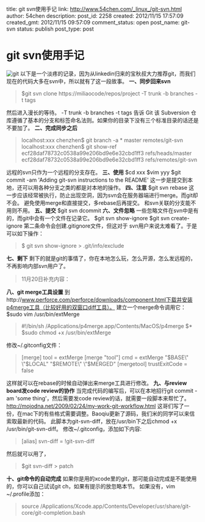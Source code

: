 title: git svn使用手记
link: http://www.54chen.com/_linux_/git-svn.html
author: 54chen
description: 
post_id: 2258
created: 2012/11/15 17:57:09
created_gmt: 2012/11/15 09:57:09
comment_status: open
post_name: git-svn
status: publish
post_type: post

# git svn使用手记

![git](http://img04.taobaocdn.com/bao/uploaded/i4/T1L56.XfNeXXasdY75_054835.jpg) 以下是一个淡疼的记录，因为从linkedin归来的宝秋叔大力推荐git，而我们现在的代码大多在svn中，所以就有了这一段故事。 **一、同步回来svn**

> $git svn clone https://miliaocode/repos/project -T trunk -b branches -t tags

然后进入漫长的等待。 -T trunk -b branches -t tags 告诉 Git 该 Subversion 仓库遵循了基本的分支和标签命名法则。如果你的目录下没有三个标准目录的话还是不要加了。 **二、完成同步之后**

> localhost:xxx chenzhen$ git branch -a * master remotes/git-svn localhost:xxx chenzhen$ git show-ref ecf28daf78732c0538a99e206bd9e6e32cbd1ff3 refs/heads/master ecf28daf78732c0538a99e206bd9e6e32cbd1ff3 refs/remotes/git-svn

远程的svn只作为一个远程的分支存在。 **三、使用** $cd xxx $vim yyy $git commit -am 'Adding git-svn instructions to the README' 这一步是提交到本地，还可以用各种分支之类的都是对本地的操作。 **四、注意** $git svn rebase 这一步应该经常被执行，防止出现空洞，因为svn会在服务器端进行merge。而git却不会。 避免使用merge和直接提交，多rebase后再提交。 和svn关联的分支能不用则不用。 **五、提交** $git svn dcommit **六、文件忽略** 一些忽略文件在svn中是有的，而git中会有一个文件在记录它。 $git svn show-ignore $git svn create-ignore 第二条命令会创建.gitignore文件，但这对于 svn用户来说太难看了。于是可以如下操作： 

> $ git svn show-ignore > .git/info/exclude

**七、剩下** 剩下的就是git的事情了，你在本地怎么玩，怎么开源，怎么发远程的，不再影响内部svn用户了。 

> 11月20日补充内容：

**八、git merge工具设置** 到http://www.perforce.com/perforce/downloads/component.html下载并安装p4merge工具（比较好用的双窗口diff工具）。 建立一个merge命令调用它： $sudo vim /usr/bin/extMerge 

> #!/bin/sh /Applications/p4merge.app/Contents/MacOS/p4merge $* $sudo chmod +x /usr/bin/extMerge

修改~/.gitconfig文件： 

> [merge] tool = extMerge [merge "tool"] cmd = extMerge \"$BASE\" \"$LOCAL\" \"$REMOTE\" \"$MERGED\" [mergetool] trustExitCode = false

这样就可以在rebase的时候自动弹出来merge工具进行修改。 **九、与review board发code review的协作** 当完成代码的编写后，可以在本地招行git commit -am 'some thing'，然后需要发code review的话，就需要一段脚本来帮忙了。 http://mojodna.net/2009/02/24/my-work-git-workflow.html 这哥们写了一份，在mac下的有些格式需要调整。Baoqiu更新了源码，我们米的同学可以来信索取最新的代码。 此脚本为git-svn-diff，放在/usr/bin下之后chmod +x /usr/bin/git-svn-diff。 修改~/.gitconfig，添加如下内容: 

> [alias] svn-diff = !git-svn-diff 

然后就可以用了， 

> $git svn-diff > patch 

**十、git命令的自动完成** 如果你是用的xcode里的git，那可能自动完成是不能使用的，你可以自己试试git ch，如果有提示的放忽略本节。 如果没有，vim ~/.profile添加： 

> source /Applications/Xcode.app/Contents/Developer/usr/share/git-core/git-completion.bash